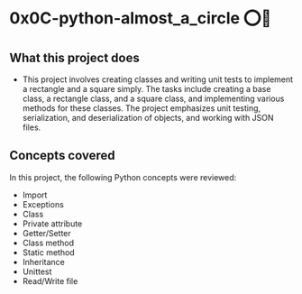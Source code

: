 # 0x0C-python-almost_a_circle ⭕🔁
## What this project does
 - This project involves creating classes and writing unit tests to implement a rectangle and a square simply. The tasks include creating a base class, a rectangle class, and a square class, and implementing various methods for these classes. The project emphasizes unit testing, serialization, and deserialization of objects, and working with JSON files.
## Concepts covered
In this project, the following Python concepts were reviewed:
- Import
- Exceptions
- Class
- Private attribute
- Getter/Setter
- Class method
- Static method
- Inheritance
- Unittest
- Read/Write file
